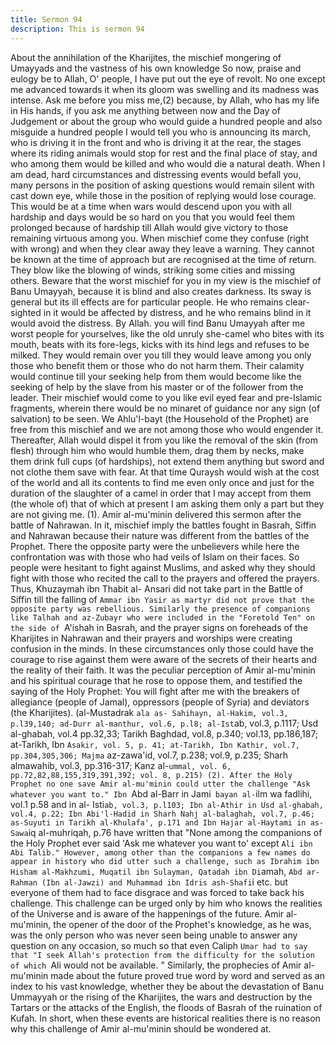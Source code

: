 ```yaml
---
title: Sermon 94
description: This is sermon 94
---
```


About the annihilation of the Kharijites, the mischief mongering of Umayyads and the
vastness of his own knowledge
So now, praise and eulogy be to Allah, O' people, I have put out the eye of revolt. No one
except me advanced towards it when its gloom was swelling and its madness was intense.
Ask me before you miss me,(2) because, by Allah, who has my life in His hands, if you ask
me anything between now and the Day of Judgement or about the group who would guide a
hundred people and also misguide a hundred people I would tell you who is announcing its
march, who is driving it in the front and who is driving it at the rear, the stages where its
riding animals would stop for rest and the final place of stay, and who among them would be
killed and who would die a natural death.
When I am dead, hard circumstances and distressing events would befall you, many persons
in the position of asking questions would remain silent with cast down eye, while those in the
position of replying would lose courage. This would be at a time when wars would descend
upon you with all hardship and days would be so hard on you that you would feel them
prolonged because of hardship till Allah would give victory to those remaining virtuous
among you.
When mischief come they confuse (right with wrong) and when they clear away they leave a
warning. They cannot be known at the time of approach but are recognised at the time of
return. They blow like the blowing of winds, striking some cities and missing others.
Beware that the worst mischief for you in my view is the mischief of Banu Umayyah, because
it is blind and also creates darkness. Its sway is general but its ill effects are for particular
people. He who remains clear-sighted in it would be affected by distress, and he who remains
blind in it would avoid the distress.
By Allah. you will find Banu Umayyah after me worst people for yourselves, like the old
unruly she-camel who bites with its mouth, beats with its fore-legs, kicks with its hind legs
and refuses to be milked.
They would remain over you till they would leave among you only those who benefit them or
those who do not harm them. Their calamity would continue till your seeking help from them
would become like the seeking of help by the slave from his master or of the follower from
the leader.
Their mischief would come to you like evil eyed fear and pre-Islamic fragments, wherein
there would be no minaret of guidance nor any sign (of salvation) to be seen.
We Ahlu'l-bayt (the Household of the Prophet) are free from this mischief and we are not
among those who would engender it. Thereafter, Allah would dispel it from you like the
removal of the skin (from flesh) through him who would humble them, drag them by necks,
make them drink full cups (of hardships), not extend them anything but sword and not clothe
them save with fear.
At that time Quraysh would wish at the cost of the world and all its contents to find me even
only once and just for the duration of the slaughter of a camel in order that I may accept from
them (the whole of) that of which at present I am asking them only a part but they are not
giving me.
(1). Amir al-mu'minin delivered this sermon after the battle of Nahrawan. In it, mischief imply
the battles fought in Basrah, Siffin and Nahrawan because their nature was different from the
battles of the Prophet. There the opposite party were the unbelievers while here the
confrontation was with those who had veils of Islam on their faces.
So people were hesitant to fight against Muslims, and asked why they should fight with those
who recited the call to the prayers and offered the prayers. Thus, Khuzaymah ibn Thabit al-
Ansari did not take part in the Battle of Siffin till the falling of `Ammar ibn Yasir as martyr did
not prove that the opposite party was rebellious.
Similarly the presence of companions like Talhah and az-Zubayr who were included in the
"Foretold Ten" on the side of `A'ishah in Basrah, and the prayer signs on foreheads of the
Kharijites in Nahrawan and their prayers and worships were creating confusion in the minds.
In these circumstances only those could have the courage to rise against them were aware of
the secrets of their hearts and the reality of their faith.
It was the peculiar perception of Amir al-mu'minin and his spiritual courage that he rose to
oppose them, and testified the saying of the Holy Prophet:
You will fight after me with the breakers of allegiance (people of Jamal),
oppressors (people of Syria) and deviators (the Kharijites). (al-Mustadrak `ala as-
Sahihayn, al-Hakim, vol.3, p.l39,140; ad-Durr al-manthur, vol.6, p.l8; al-Ist`ab,
vol.3, p.1117; Usd al-ghabah, vol.4 pp.32,33; Tarikh Baghdad, vol.8, p.340;
vol.13, pp.186,187; at-Tarikh, Ibn `Asakir, vol. 5, p. 41; at-Tarikh, Ibn Kathir,
vol.7, pp.304,305,306; Majma` az-zawa'id, vol.7, p.238; vol.9, p.235; Sharh almawahib,
vol.3, pp.316-317; Kanz al-`ummal, vol. 6,
pp.72,82,88,155,319,391,392; vol. 8, p.215)
(2). After the Holy Prophet no one save Amir al-mu'minin could utter the challenge "Ask
whatever you want to." Ibn `Abd al-Barr in Jami` bayan al-`ilm wa fadlihi, vol.1 p.58 and in al-
Isti`ab, vol.3, p.l103; Ibn al-Athir in Usd al-ghabah, vol.4, p.22; Ibn Abi'l-Hadid in Sharh Nahj
al-balaghah, vol.7, p.46; as-Suyuti in Tarikh al-Khulafa', p.171 and Ibn Hajar al-Haytami in as-
Sawa`iq al-muhriqah, p.76 have written that "None among the companions of the Holy
Prophet ever said 'Ask me whatever you want to' except `Ali ibn Abi Talib." However, among
other than the companions a few names do appear in history who did utter such a challenge,
such as Ibrahim ibn Hisham al-Makhzumi, Muqatil ibn Sulayman, Qatadah ibn Di`amah, `Abd
ar-Rahman (Ibn al-Jawzi) and Muhammad ibn Idris ash-Shafi`i etc.
but everyone of them had to face disgrace and was forced to take back his challenge. This
challenge can be urged only by him who knows the realities of the Universe and is aware of
the happenings of the future.
Amir al-mu'minin, the opener of the door of the Prophet's knowledge, as he was, was the only
person who was never seen being unable to answer any question on any occasion, so much so
that even Caliph `Umar had to say that "I seek Allah's protection from the difficulty for the
solution of which `Ali would not be available.
" Similarly, the prophecies of Amir al-mu'minin made about the future proved true word by
word and served as an index to his vast knowledge, whether they be about the devastation of
Banu Ummayyah or the rising of the Kharijites, the wars and destruction by the Tartars or the
attacks of the English, the floods of Basrah of the ruination of Kufah.
In short, when these events are historical realities there is no reason why this challenge of
Amir al-mu'minin should be wondered at.
